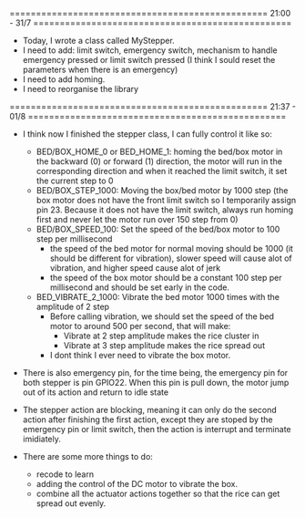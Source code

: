 ================================================= 21:00 - 31/7 ================================================= 
- Today, I wrote a class called MyStepper. 
- I need to add: limit switch, emergency switch, mechanism to handle emergency pressed or limit switch pressed (I think I sould reset the parameters when there is an emergency)
- I need to add homing.
- I need to reorganise the library

================================================= 21:37 - 01/8 ================================================= 
- I think now I finished the stepper class, I can fully control it like so:
    - BED/BOX_HOME_0 or BED_HOME_1: homing the bed/box motor in the backward (0) or forward (1) direction, the motor will run in the corresponding direction and when it reached the limit switch, it set the current step to 0
    - BED/BOX_STEP_1000: Moving the box/bed motor by 1000 step (the box motor does not have the front limit switch so I temporarily assign pin 23. Because it does not have the limit switch, always run homing first and never let the motor run over 150 step from 0)
    - BED/BOX_SPEED_100: Set the speed of the bed/box motor to 100 step per millisecond
        - the speed of the bed motor for normal moving should be 1000 (it should be different for vibration), slower speed will cause alot of vibration, and higher speed cause alot of jerk
        - the speed of the box motor should be a constant 100 step per millisecond and should be set early in the code.
    - BED_VIBRATE_2_1000: Vibrate the bed motor 1000 times with the amplitude of 2 step
        - Before calling vibration, we should set the speed of the bed motor to around 500 per second, that will make:
            - Vibrate at 2 step amplitude makes the rice cluster in
            - Vibrate at 3 step amplitude makes the rice spread out
        - I dont think I ever need to vibrate the box motor.
    
- There is also emergency pin, for the time being, the emergency pin for both stepper is pin GPIO22. When this pin is pull down, the motor jump out of its action and return to idle state
- The stepper action are blocking, meaning it can only do the second action after finishing the first action, except they are stoped by the emergency pin or limit switch, then the action is interrupt and terminate imidiately.
- There are some more things to do: 
    - recode to learn
    - adding the control of the DC motor to vibrate the box.
    - combine all the actuator actions together so that the rice can get spread out evenly.